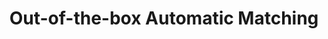 ---
title: Out-of-the-box Automatic Matching
description: This automatic matching enables seamless synchronization between Adobe Commerce and Product Visuals, ensuring that assets are automatically linked to the correct merchandising entities.
feature: CMS, Media, Integration
---